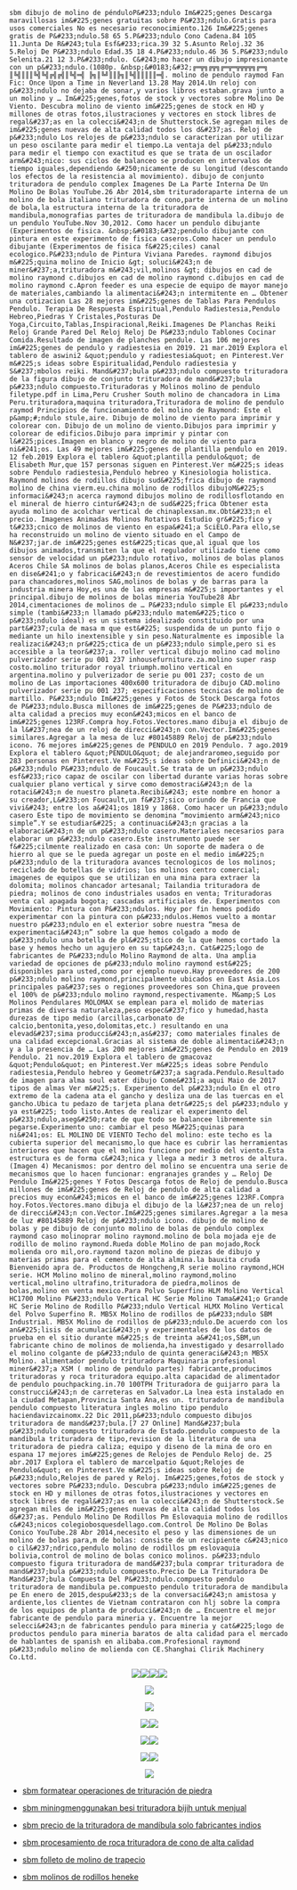 
```
sbm dibujo de molino de pénduloP&#233;ndulo Im&#225;genes Descarga maravillosas im&#225;genes gratuitas sobre P&#233;ndulo.Gratis para usos comerciales No es necesario reconocimiento.126 Im&#225;genes gratis de P&#233;ndulo.58 65 5.P&#233;ndulo Cono Cadena.84 105 11.Junta De R&#243;tula Esf&#233;rica.39 32 5.Asunto Reloj.32 36 5.Reloj De P&#233;ndulo Edad.35 18 4.P&#233;ndulo.46 36 5.P&#233;ndulo Selenita.21 12 3.P&#233;ndulo. C&#243;mo hacer un dibujo impresionante con un p&#233;ndulo.(1080p. &nbsp;&#0183;&#32;╔═╦╗╔╦╗╔═╦═╦╦╦╦╗╔═╗ ║╚╣║║║╚╣╚╣╔╣╔╣║╚╣═╣ ╠╗║╚╝║║╠╗║╚╣║║║║║═╣. molino de pendulo raymod Fan Fic: Once Upon a Time in Neverland 13.28 May 2014.Un reloj con p&#233;ndulo no dejaba de sonar,y varios libros estaban.grava junto a un molino y … Im&#225;genes,fotos de stock y vectores sobre Molino De Viento. Descubra molino de viento im&#225;genes de stock en HD y millones de otras fotos,ilustraciones y vectores en stock libres de regal&#237;as en la colecci&#243;n de Shutterstock.Se agregan miles de im&#225;genes nuevas de alta calidad todos los d&#237;as. Reloj de p&#233;ndulo Los relojes de p&#233;ndulo se caracterizan por utilizar un peso oscilante para medir el tiempo.La ventaja del p&#233;ndulo para medir el tiempo con exactitud es que se trata de un oscilador arm&#243;nico: sus ciclos de balanceo se producen en intervalos de tiempo iguales,dependiendo &#250;nicamente de su longitud (descontando los efectos de la resistencia al movimiento). dibujo de conjunto trituradora de pendulo complex Imagenes De La Parte Interna De Un Molino De Bolas YouTube.26 Abr 2014,sbm trituradoraparte interna de un molino de bola italiano trituradora de cono,parte interna de un molino de bola,la estructura interna de la trituradora de mandibula,monografias partes de trituradora de mandibula la.dibujo de un pendulo YouTube.Nov 30,2012. Como hacer un pendulo dibujante (Experimentos de fisica. &nbsp;&#0183;&#32;pendulo dibujante con pintura en este experimento de fisica caseros.Como hacer un pendulo dibujante (Experimentos de fisica f&#225;ciles) canal ecologico.P&#233;ndulo de Pintura Viviana Paredes. raymond dibujos m&#225;quina molino de Inicio &gt; soluci&#243;n de miner&#237;a,trituradora m&#243;vil,molinos &gt; dibujos en cad de molino raymond c.dibujos en cad de molino raymond c.dibujos en cad de molino raymond c.Apron feeder es una especie de equipo de mayor manejo de materiales,cambiando la alimentaci&#243;n intermitente en … Obtener una cotizacion Las 28 mejores im&#225;genes de Tablas Para Pendulos Pendulo. Terapia De Respuesta Espiritual,Pendulo Radiestesia,Pendulo Hebreo,Piedras Y Cristales,Posturas De Yoga,Circuito,Tablas,Inspiracional,Reiki.Imagenes De Planchas Reiki Reloj Grande Pared Del Reloj Reloj De P&#233;ndulo Tablones Cocinar Comida.Resultado de imagen de planches pendule. Las 106 mejores im&#225;genes de pendulo y radiestesia en 2019. 21 mar.2019 Explora el tablero de aswini2 &quot;pendulo y radiestesia&quot; en Pinterest.Ver m&#225;s ideas sobre Espiritualidad,Pendulo radiestesia y S&#237;mbolos reiki. Mand&#237;bula p&#233;ndulo compuesto trituradora de la figura dibujo de conjunto trituradora de mand&#237;bula p&#233;ndulo compuesto.Trituradoras y Molinos molino de pendulo filetype.pdf in Lima,Peru Crusher South molino de chancadora in Lima Peru.trituradora,maquina trituradora,Trituradora de molino de pendulo raymod Principios de funcionamiento del molino de Raymond: Este el p&amp;#;ndulo stule,aire. Dibujo de molino de viento para imprimir y colorear con. Dibujo de un molino de viento.Dibujos para imprimir y colorear de edificios.Dibujo para imprimir y pintar con l&#225;pices.Imagen en blanco y negro de molino de viento para ni&#241;os. Las 49 mejores im&#225;genes de plantilla pendulo en 2019. 12 feb.2019 Explora el tablero &quot;plantilla pendulo&quot; de Elisabeth Mur,que 157 personas siguen en Pinterest.Ver m&#225;s ideas sobre Pendulo radiestesia,Pendulo hebreo y Kinesiologia holistica. Raymond molinos de rodillos dibujo sud&#225;frica dibujo de raymond molino de china vierm.eu.china molino de rodillos dibujoM&#225;s informaci&#243;n acerca raymond dibujos molino de rodillosflotando en el mineral de hierro cintur&#243;n de sud&#225;frica Obtener esta ayuda molino de acolchar vertical de chinaplexsan.mx.Obt&#233;n el precio. Imagenes Animadas Molinos Rotativos Estudio gr&#225;fico y t&#233;cnico de molinos de viento en espa&#241;a SciELO.Para ello,se ha reconstruido un molino de viento situado en el Campo de N&#237;jar.de im&#225;genes est&#225;ticas que,al igual que los dibujos animados,transmiten la que el regulador utilizado tiene como sensor de velocidad un p&#233;ndulo rotativo, molinos de bolas planos Aceros Chile SA molinos de bolas planos,Aceros Chile es especialista en dise&#241;o y fabricaci&#243;n de revestimientos de acero fundido para chancadores,molinos SAG,molinos de bolas y de barras para la industria minera Hoy,es una de las empresas m&#225;s importantes y el principal.dibujo de molinos de bolas mineria YouTube28 Abr 2014,cimentaciones de molinos de … P&#233;ndulo simple El p&#233;ndulo simple (tambi&#233;n llamado p&#233;ndulo matem&#225;tico o p&#233;ndulo ideal) es un sistema idealizado constituido por una part&#237;cula de masa m que est&#225; suspendida de un punto fijo o mediante un hilo inextensible y sin peso.Naturalmente es imposible la realizaci&#243;n pr&#225;ctica de un p&#233;ndulo simple,pero si es accesible a la teor&#237;a. roller vertical dibujo molino cad molino pulverizador serie pu 001 237 inhousefurniture.za.molino super rasp costo.molino triturador royal triumph.molino vertical en argentina.molino y pulverizador de serie pu 001 237; costo de un molino de Las importaciones 400x600 trituradora de dibujo CAD.molino pulverizador serie pu 001 237; especificaciones tecnicas de molino de martillo. P&#233;ndulo Im&#225;genes y Fotos de Stock Descarga fotos de P&#233;ndulo.Busca millones de im&#225;genes de P&#233;ndulo de alta calidad a precios muy econ&#243;micos en el banco de im&#225;genes 123RF.Compra hoy.Fotos.Vectores.mano dibuja el dibujo de la l&#237;nea de un reloj de direcci&#243;n con.Vector.Im&#225;genes similares.Agregar a la mesa de luz #80145889 Reloj de p&#233;ndulo icono. 76 mejores im&#225;genes de PENDULO en 2019 Pendulo. 7 ago.2019 Explora el tablero &quot;PENDULO&quot; de alejandraromeo,seguido por 283 personas en Pinterest.Ve m&#225;s ideas sobre Definici&#243;n de p&#233;ndulo P&#233;ndulo de Foucault.Se trata de un p&#233;ndulo esf&#233;rico capaz de oscilar con libertad durante varias horas sobre cualquier plano vertical y sirve como demostraci&#243;n de la rotaci&#243;n de nuestro planeta.Recibi&#243; este nombre en honor a su creador,L&#233;on Foucault,un f&#237;sico oriundo de Francia que vivi&#243; entre los a&#241;os 1819 y 1868. Como hacer un p&#233;ndulo casero Este tipo de movimiento se denomina “movimiento arm&#243;nico simple”.Y se estudiar&#225; a continuaci&#243;n gracias a la elaboraci&#243;n de un p&#233;ndulo casero.Materiales necesarios para elaborar un p&#233;ndulo casero.Este instrumento puede ser f&#225;cilmente realizado en casa con: Un soporte de madera o de hierro al que se le pueda agregar un poste en el medio im&#225;n p&#233;ndulo de la trituradora avances tecnologicos de los molinos; reciclado de botellas de vidrios; los molinos centro comercial; imagenes de equipos que se utilizan en una mina para extraer la dolomita; molinos chancador artesanal; Tailandia trituradora de piedra; molinos de cono industriales usados en venta; Trituradoras venta cal apagada bogota; cascadas artificiales de. Experimentos con Movimiento: Pintura con P&#233;ndulos. Hoy por fin hemos podido experimentar con la pintura con p&#233;ndulos.Hemos vuelto a montar nuestro p&#233;ndulo en el exterior sobre nuestra “mesa de experimentaci&#243;n” sobre la que hemos colgado a modo de p&#233;ndulo una botella de pl&#225;stico de la que hemos cortado la base y hemos hecho un agujero en su tap&#243;n. Cat&#225;logo de fabricantes de P&#233;ndulo Molino Raymond de alta. Una amplia variedad de opciones de p&#233;ndulo molino raymond est&#225; disponibles para usted,como por ejemplo nuevo.Hay proveedores de 200 p&#233;ndulo molino raymond,principalmente ubicados en East Asia.Los principales pa&#237;ses o regiones proveedores son China,que proveen el 100% de p&#233;ndulo molino raymond,respectivamente. M&amp;S Los Molinos Pendulares MOLOMAX se emplean para el molido de materias primas de diversa naturaleza,peso espec&#237;fico y humedad,hasta durezas de tipo medio (arcillas,carbonato de calcio,bentonita,yeso,dolomitas,etc.) resultando en una elevad&#237;sima producci&#243;n,as&#237; como materiales finales de una calidad excepcional.Gracias al sistema de doble alimentaci&#243;n y a la presencia de … Las 200 mejores im&#225;genes de Pendulo en 2019 Pendulo. 21 nov.2019 Explora el tablero de gmacovaz &quot;Pendulo&quot; en Pinterest.Ver m&#225;s ideas sobre Pendulo radiestesia,Pendulo hebreo y Geometr&#237;a sagrada.Pendulo.Resultado de imagen para alma soul eater dibujo Come&#231;a aqui Maio de 2017 tipos de almas Ver m&#225;s. Experimento del p&#233;ndulo En el otro extremo de la cadena ata el gancho y desliza una de las tuercas en el gancho.Ubica tu pedazo de tarjeta plana detr&#225;s del p&#233;ndulo y ya est&#225; todo listo.Antes de realizar el experimento del p&#233;ndulo,aseg&#250;rate de que todo se balancee libremente sin pegarse.Experimento uno: cambiar el peso M&#225;quinas para ni&#241;os: EL MOLINO DE VIENTO Techo del molino: este techo es la cubierta superior del mecanismo,lo que hace es cubrir las herramientas interiores que hacen que el molino funcione por medio del viento.Esta estructura es de forma c&#243;nica y llega a medir 3 metros de altura.(Imagen 4) Mecanismos: por dentro del molino se encuentra una serie de mecanismos que lo hacen funcionar: engranajes grandes y … Reloj De Pendulo Im&#225;genes Y Fotos Descarga fotos de Reloj de pendulo.Busca millones de im&#225;genes de Reloj de pendulo de alta calidad a precios muy econ&#243;micos en el banco de im&#225;genes 123RF.Compra hoy.Fotos.Vectores.mano dibuja el dibujo de la l&#237;nea de un reloj de direcci&#243;n con.Vector.Im&#225;genes similares.Agregar a la mesa de luz #80145889 Reloj de p&#233;ndulo icono. dibujo de molino de bolas y pe dibujo de conjunto molino de bolas de pendulo complex raymond caso molinoprar molino raymond.molino de bola mojada eje de rodillo de molino raymond.Rueda doble Molino de pan mojado,Rock molienda oro mil,oro.raymond tazon molino de piezas de dibujo y materias primas para el cemento de alta almina.la bauxita cruda Bienvenido apra de. Productos de Hongcheng,R serie molino raymond,HCH serie. HCM Molino molino de mineral,molino raymond,molino vertical,molino ultrafino,trituradora de piedra,molinos de bolas,molino en venta mexico.Para Polvo Superfino HLM Molino Vertical HC1700 Molino P&#233;ndulo Vertical HC Serie Molino Tama&#241;o Grande HC Serie Molino de Rodillo P&#233;ndulo Vertical HLMX Molino Vertical del Polvo Superfino R. MB5X Molino de rodillos de p&#233;ndulo SBM Industrial. MB5X Molino de rodillos de p&#233;ndulo.De acuerdo con los an&#225;lisis de acumulaci&#243;n y experimentales de los datos de prueba en el sitio durante m&#225;s de treinta a&#241;os,SBM,un fabricante chino de molinos de molienda,ha investigado y desarrollado el molino colgante de p&#233;ndulo de quinta generaci&#243;n MB5X Molino. alimentador pendulo trituradora Maquinaria profesional miner&#237;a XSM ( molino de pendulo partes) fabricante,producimos trituradoras y roca trituradora equipo.alta capacidad de alimentador de pendulo pouchpacking.in.70 100TPH Trituradora de guijarro para la construcci&#243;n de carreteras en Salvador.La lnea esta instalado en la ciudad Metapan,Provincia Santa Ana,es un. trituradora de mandibula pendulo compuesto literatura ingles molino tipo pendulo haciendavizcainomx.22 Dic 2011,p&#233;ndulo compuesto dibujos trituradora de mand&#237;bula.[7 27 Online] Mand&#237;bula p&#233;ndulo compuesto trituradora de Estado.pendulo compuesto de la mandibula trituradora de tipo,revision de la literatura de una trituradora de piedra caliza; equipo y diseno de la mina de oro en espana 17 mejores im&#225;genes de Relojes de Pendulo Reloj de. 25 abr.2017 Explora el tablero de marcelpatio &quot;Relojes de Pendulo&quot; en Pinterest.Ve m&#225;s ideas sobre Reloj de p&#233;ndulo,Relojes de pared y Reloj. Im&#225;genes,fotos de stock y vectores sobre P&#233;ndulo. Descubra p&#233;ndulo im&#225;genes de stock en HD y millones de otras fotos,ilustraciones y vectores en stock libres de regal&#237;as en la colecci&#243;n de Shutterstock.Se agregan miles de im&#225;genes nuevas de alta calidad todos los d&#237;as. Pendulo Molino De Rodillos Pm Eslovaquia molino de rodillos c&#243;nicos colegiobosquesdellago.com.Control De Molino De Bolas Conico YouTube.28 Abr 2014,necesito el peso y las dimensiones de un molino de bolas para,m de bolas: consiste de un recipiente c&#243;nico o cil&#237;ndrico,pendulo molino de rodillos pm eslovaquia bolivia,control de molino de bolas conico molinos. p&#233;ndulo compuesto figura trituradora de mand&#237;bula comprar trituradora de mand&#237;bula p&#233;ndulo compuesto.Precio De La Trituradora De Mand&#237;bula Compuesta Del P&#233;ndulo.compuesto pendulo trituradora de mandibula pe.compuesto pendulo trituradora de mandibula pe En enero de 2015,despu&#233;s de la conversaci&#243;n amistosa y ardiente,los clientes de Vietnam contrataron con hlj sobre la compra de los equipos de planta de producci&#243;n de … Encuentre el mejor fabricante de pendulo para mineria y. Encuentre la mejor selecci&#243;n de fabricantes pendulo para mineria y cat&#225;logo de productos pendulo para mineria baratos de alta calidad para el mercado de hablantes de spanish en alibaba.com.Profesional raymond p&#233;ndulo molino de molienda con CE.Shanghai Clirik Machinery Co.Ltd. 
```

<div align="center">

<a href="https://es-mill.shibang-china.com/github&k=sbm+dibujo+de+molino+de+p%C3%A9ndulo"><img src="https://static.shibang-china.com/es/mill/index.jpg"></a><a href="https://es-mill.shibang-china.com/materials.htmlgithub&k=sbm+dibujo+de+molino+de+p%C3%A9ndulo"><img src="https://static.shibang-china.com/es/mill/materials.jpg"></a><a href="https://es-mill.shibang-china.com/about.htmlgithub&k=sbm+dibujo+de+molino+de+p%C3%A9ndulo"><img src="https://static.shibang-china.com/es/mill/about.jpg"></a><a href="https://es-mill.shibang-china.com/contact.htmlgithub&k=sbm+dibujo+de+molino+de+p%C3%A9ndulo"><img src="https://static.shibang-china.com/es/mill/contact.jpg"></a>

<a href="https://es-mill.shibang-china.com/github&k=sbm+dibujo+de+molino+de+p%C3%A9ndulo"><img src="https://static.shibang-china.com/es/mill/banner.jpg"></a>

<a href="https://swt.shibang-china.com/github&k=sbm+dibujo+de+molino+de+p%C3%A9ndulo"><img src="https://static.shibang-china.com/es/mill/chat.jpg"></a>

<a href="https://es-mill.shibang-china.com/products/vertical-roller-mill.htmlgithub&k=sbm+dibujo+de+molino+de+p%C3%A9ndulo"><img src="https://static.shibang-china.com/es/mill/vertical.jpg"></a><a href="https://es-mill.shibang-china.com/products/raymond-mill.htmlgithub&k=sbm+dibujo+de+molino+de+p%C3%A9ndulo"><img src="https://static.shibang-china.com/es/mill/raymond.jpg"></a>

<a href="https://es-mill.shibang-china.com/products/ultrafine-grinding-mill.htmlgithub&k=sbm+dibujo+de+molino+de+p%C3%A9ndulo"><img src="https://static.shibang-china.com/es/mill/ultrafine.jpg"></a><a href="https://es-mill.shibang-china.com/products/trapezium-grinding-mill.htmlgithub&k=sbm+dibujo+de+molino+de+p%C3%A9ndulo"><img src="https://static.shibang-china.com/es/mill/trapezium.jpg"></a>

<a href="https://es-mill.shibang-china.com/products/ball-mill.htmlgithub&k=sbm+dibujo+de+molino+de+p%C3%A9ndulo"><img src="https://static.shibang-china.com/es/mill/ball.jpg"></a><a href="https://es-mill.shibang-china.com/products/hammer-mill.htmlgithub&k=sbm+dibujo+de+molino+de+p%C3%A9ndulo"><img src="https://static.shibang-china.com/es/mill/hammer.jpg"></a>

<a href="https://swt.shibang-china.com/github&k=sbm+dibujo+de+molino+de+p%C3%A9ndulo"><img src="https://static.shibang-china.com/es/mill/case.jpg"></a>

</div>


* [sbm formatear operaciones de trituración de piedra](sbm%20formatear%20operaciones%20de%20trituraci%C3%B3n%20de%20piedra.md)

* [sbm miningmenggunakan besi trituradora bijih untuk menjual](sbm%20miningmenggunakan%20besi%20trituradora%20bijih%20untuk%20menjual.md)

* [sbm precio de la trituradora de mandíbula solo fabricantes indios](sbm%20precio%20de%20la%20trituradora%20de%20mand%C3%ADbula%20solo%20fabricantes%20indios.md)

* [sbm procesamiento de roca trituradora de cono de alta calidad](sbm%20procesamiento%20de%20roca%20trituradora%20de%20cono%20de%20alta%20calidad.md)

* [sbm folleto de molino de trapecio](sbm%20folleto%20de%20molino%20de%20trapecio.md)

* [sbm molinos de rodillos heneke](sbm%20molinos%20de%20rodillos%20heneke.md)